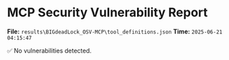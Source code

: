 # MCP Security Vulnerability Report
**File:** `results\BIGdeadLock_OSV-MCP\tool_definitions.json`
**Time:** `2025-06-21 04:15:47`

✅ No vulnerabilities detected.